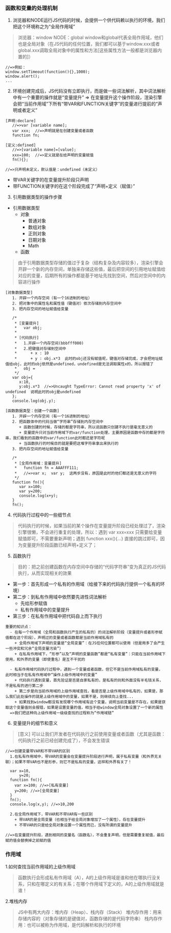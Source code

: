 ### 函数和变量的处理机制
1. 浏览器和NODE运行JS代码的时候，会提供一个供代码赖以执行的环境，我们把这个环境称之为“全局作用域”
> 浏览器：window
> NODE：global
> window和global代表全局作用域，他们也是全局对象（在JS代码的任何位置，我们都可以基于window.xxx或者global.xxx调取全局对象中的属性和方法[这些属性方法一般都是浏览器内置的]）
```
//=>例如：
window.setTimeout(function(){},1000);
window.alert();
...
```

2. 环境创建完成后，JS代码没有立即执行，而是做一些词法解析，其中词法解析中有一个重要的操作就是“变量提升” => 在变量提升这个操作阶段，渲染引擎会把“当前作用域”下所有“带VAR和FUNCTION关键字”的变量进行提前的“声明或者定义”
```
[声明:declare]
   //=>var [variable name];
   var xxx;  //=>声明就是在创建变量或者函数
   function fn;

[定义:defined]
   //=>[variable name]=[value];
   xxx=100;  //=>定义就是在给声明的变量赋值
   fn(){};

//=>只声明未定义，默认值是：undefined（未定义）
```
- 带VAR关键字的在变量提升阶段只声明
- 带FUNCTION关键字的在这个阶段完成了“声明+定义（赋值）”


3. 引用数据类型的操作步骤
- 引用数据类型
    + 对象
        + 普通对象
        + 数组对象
        + 正则对象
        + 日期对象
        + Math
    + 函数

> 由于引用数据类型存储的值过于复杂（结构复杂及内容较多），渲染引擎会开辟一个新的内存空间，单独来存储这些值，最后把空间的引用地址赋值给对应的变量，后期所有的操作都是基于地址先找到空间，然后对空间中的内容进行操作
```
[对象数据类型]
   1. 开辟一个内存空间（有一个16进制的地址）
   2. 把对象中的属性名和属性值（键值对）依次存储到内存空间中
   3. 把内存空间的地址赋值给变量

   /*
    * [变量提升]
    *   var obj;
    *
    * [代码执行]
    *   1.开辟一个内存空间(bbbfff000)
    *   2.把键值对存储到空间中
    *      + x : 10
    *      + y : obj.x*3  此时的obj还没有赋值呢，键值对存储完成，才会把地址赋值给obj，此时的obj依然是undefined，undefined是无法调取属性x的，所以报错了
    *   obj =
    */
   var obj={
      x:10,
      y:obj.x*3  //=>Uncaught TypeError: Cannot read property 'x' of undefined  说明此时的obj是undefined
   };
   console.log(obj.y);

[函数数据类型：创建一个函数]
   1. 开辟一个内存空间（有一个16进制的地址）
   2. 把函数体中的代码当做“字符串”存储到内存空间中
      + 函数创建的时候，存储的都是字符串，所以说函数只创建不执行是毫无意义的
      + 变量提升只对当前作用域下的var/function处理，主要原因是函数中存的都是字符串，我们看到的函数中的var/function此时都还是字符呢
      + 当函数执行的时候目的就是要把这堆字符串拿出来执行的
   3. 把内存空间的地址赋值给变量

   /*
    * [全局作用域：变量提升]
    *   function fn = AAAFFF111;
    *   //=>var x;  var y;  这两步没有，原因是此时的他们都还是无意义的字符
    */
   function fn(){
      var x=100;
      var y=200;
      console.log(x+y);
   }
   fn();
```

4. 代码执行过程中的一些细节点
> 代码执行的时候，如果当前的某个操作在变量提升阶段已经处理过了，渲染引擎很懒，不会进行重复的处理，所以：遇到 var xxx=xxx 只需要给变量赋值即可，不需要重新声明；遇到 function xxx(){...} 直接的跳过即可，因为变量提升阶段函数已经声明+定义了；

5. 函数执行
> 目的：把之前创建函数在内存空间中存储的“代码字符串”变为真正的JS代码执行，从而实现相关的效果
- 第一步：首先形成一个私有的作用域（给接下来的代码执行提供一个私有的环境）
- 第二步：到私有作用域中依然要先进性词法解析
    + 先给形参赋值
    + 私有作用域中的变量提升
- 第三步：在私有作用域中把代码自上而下执行

```
重要的知识点：
  - 在每一个作用域（全局和函数执行产生的私有的）的词法解析阶段（变量提升或者形参赋值都在这个阶段），声明过的变量或者函数都是当前作用域私有的
    + 全局作用域下声明的变量是“全局变量”：在JS任何位置都可以使用（但是用多了会产生一些冲突和冗余“全局变量污染”）
    + 在私有作用域下，“形参”以及“声明的变量函数”都是“私有变量”：只能在当前作用域下使用，和外界的变量（即使重名）是互不干扰的

  - 私有作用域代码执行过程中，遇到一个变量或者函数，但它不是当前作用域私有的变量，此时相当于在私有作用域中“操作上级作用域中的变量”
    + 代码执行遇到变量，首先验证是否是自家私有的，是私有的则和外面没有半毛钱关系，不是私有的进行第二步
    + 第二步是向当前作用域的上级作用域查找，看是否是上级作用域中私有的，如果是，那么我们此处操作的就是上级作用域中的变量，如果不是，则继续向上查找...
    + 如果找到window都没有发现哪个作用域有这个变量，说明当前变量是不存在，如果是获取这个变量值则会报错，如果是设置变量的值，相当于给window全局对象设置了一个新的属性
  =>我们把这种向上级作用域一级级查找的过程称为“作用域链”
```

6. 变量提升的细节和意义
> [意义]
> 可以让我们开发者在代码执行之前使用变量或者函数（尤其是函数：代码执行之前已经创建完成了），不会发生错误

```
//=>创建变量带VAR和不带VAR的区别
  1.在私有作用域中，带VAR的变量会在变量提升阶段进行声明，属于私有变量（和外界无关联）；如果不带VAR也不是形参，则它不是私有的变量，这样和外界有关了！

  var x=10,
      y=20;
  function fn(){
    var x=100; //=>[私有变量]
    y=200; //=>[全局变量]
  }
  fn();
  console.log(x,y); //=>10,200

  2.在全局作用域下，带VAR和不带VAR有一些区别
    + 带VAR的是全局变量（也相当于给全局对象增加了一个属性），存在变量提升
    + 不带VAR的只是给全局对象设置一个属性而已，没有所谓的变量提升

```

```
//=>在变量提升阶段，遇到相同的变量名（函数名），不会重复声明，但是需要重复赋值，最后赋的值会替换掉之前赋的值
```

### 作用域

1.如何查找当前作用域的上级作用域
> 函数执行会形成私有作用域（A），A的上级作用域是谁和他在哪执行没关系，只和在哪定义的有关系；在哪个作用域下定义的，A的上级作用域就是谁！

2.堆栈内存
> JS中有两大内存：堆内存（Heap）、栈内存（Stack）
> 堆内存作用：用来存储内容的（对象存储的是键值对，函数存储的是代码字符串）
> 栈内存作用：也可以被称为作用域，是代码解析和执行的环境










